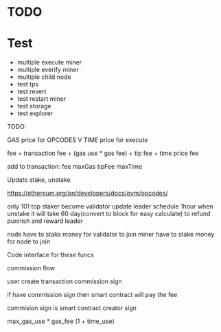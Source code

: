 # TODO

# Test

- multiple execute miner
- multiple everify miner
- multiple child node
- test tps
- test revert
- test restart miner
- test storage
- test explorer



TODO:

GAS price for OPCODES   V
TIME price for execute

fee = transaction fee + (gas use * gas fee) + tip fee + time price fee

add to transaction:
    fee
    maxGas
    tipFee
    maxTime


Update stake, unstake 

https://ethereum.org/en/developers/docs/evm/opcodes/

only 101 top staker become validator
update leader schedule 1hour
when unstake it will take 60 day(convert to block for easy calculate) to refund 
punnish and reward leader

node have to stake money for validator to join
miner have to stake money for node to join

Code interface for these funcs

commission flow 

user create transaction
commission sign

if have commission sign then smart contract will pay the fee

commision sign is smart contract creator sign

max_gas_use * gas_fee (1 + time_use)